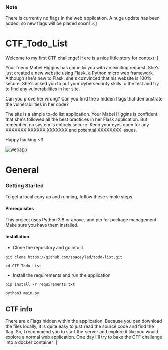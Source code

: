 ### Note
There is currently no flags in the web application. A huge update has been added, so new flags will be placed soon! >:]

# CTF_Todo_List

Welcome to my first CTF challenge! Here is a nice little story for context :]

Your friend Mabel Higgins has come to you with an exciting request. She's just created a new website using Flask, a Python micro web framework. Although she's new to Flask, she's convinced that his website is 100% secure. She's asked you to put your cybersecurity skills to the test and try to find any vulnerabilities in her site.

Can you prove her wrong? Can you find the x hidden flags that demonstrate the vulnerabilities in her code?

The site is a simple to-do list application. Your Mabel Higgins is confident that she's followed all the best practices in her Flask application. But remember, no system is entirely secure. Keep your eyes open for any XXXXXXX XXXXXX XXXXXXX and potential XXXXXXXX issues.

Happy hacking <3

![webapp](https://github.com/SpaceyLad/CTF_Todo_List/assets/87969837/09edd5b5-8a0c-40a2-b6da-ccbd6238618a)



# General

### Getting Started

To get a local copy up and running, follow these simple steps.
#### Prerequisites

This project uses Python 3.8 or above, and pip for package management. Make sure you have them installed.

#### Installation

* Clone the repository and go into it

`git clone https://github.com/spaceylad/todo-list.git`

`cd CTF_Todo_List`

* Install the requirements and run the application

`pip install -r requirements.txt`

`python3 main.py`

## CTF info
  
There are x Flags hidden within the application. Because you can download the files locally, it is quite easy to just read the source code and find the flag. So, I recommend you to start the server and explore it like you would explore a normal web application.
One day I'll try to bake the CTF challenge into a docker container :]
